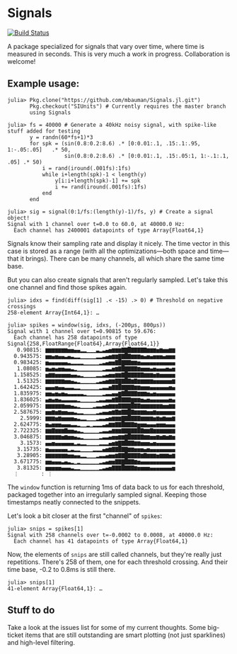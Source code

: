 # Signals

[![Build Status](https://travis-ci.org/mbauman/Signals.jl.svg?branch=master)](https://travis-ci.org/mbauman/Signals.jl)

A package specialized for signals that vary over time, where time is measured in seconds.  This is very much a work in progress.  Collaboration is welcome!

## Example usage:

    julia> Pkg.clone("https://github.com/mbauman/Signals.jl.git")
           Pkg.checkout("SIUnits") # Currently requires the master branch
           using Signals
           
    julia> fs = 40000 # Generate a 40kHz noisy signal, with spike-like stuff added for testing
           y = randn(60*fs+1)*3 
           for spk = (sin(0.8:0.2:8.6) .* [0:0.01:.1, .15:.1:.95, 1:-.05:.05]   .* 50,
                      sin(0.8:0.2:8.6) .* [0:0.01:.1, .15:.05:1, 1:-.1:.1, .05] .* 50)
               i = rand(iround(.001fs):1fs)
               while i+length(spk)-1 < length(y)
                   y[i:i+length(spk)-1] += spk
                   i += rand(iround(.001fs):1fs)
               end
           end
           
    julia> sig = signal(0:1/fs:(length(y)-1)/fs, y) # Create a signal object!
    Signal with 1 channel over t=0.0 to 60.0, at 40000.0 Hz:
      Each channel has 2400001 datapoints of type Array{Float64,1}

Signals know their sampling rate and display it nicely. The time vector in this case is stored as a range (with all the optimizations—both space and time—that it brings).  There can be many channels, all which share the same time base.

But you can also create signals that aren't regularly sampled.  Let's take this one channel and find those spikes again.

    julia> idxs = find(diff(sig[1] .< -15) .> 0) # Threshold on negative crossings
    258-element Array{Int64,1}: …
    
    julia> spikes = window(sig, idxs, (-200μs, 800μs))
    Signal with 1 channel over t=0.90815 to 59.676:
      Each channel has 258 datapoints of type Signal{258,FloatRange{Float64},Array{Float64,1}}
       0.90815: ▆▆▆▆▆▆▆▅▅▄▄▂▂▁▁▁▃▂▃▄▅▆▆▆▇▇█▇▇▇▇▇▆▆▆▅▆▅▅▆▆
      0.943575: ▅▅▄▅▄▄▃▄▃▂▂▁▁▁▁▁▂▂▃▄▅▆▆▇▇█▇▆▆▆▅▄▅▄▅▅▅▄▅▅▅
      0.983425: ▅▄▄▄▄▄▄▃▂▂▂▂▁▁▁▁▁▂▃▄▅▅▇█▇▇▇▆▆▅▄▄▄▄▄▄▄▄▄▄▄
       1.08085: ▅▄▅▄▅▅▄▄▃▂▁▁▁▁▁▁▁▁▂▃▃▅▆▇█▇▇▇▇▆▅▅▅▄▅▄▄▄▅▄▅
      1.158525: ▅▆▆▅▅▅▅▅▄▄▃▂▁▁▁▁▂▂▃▄▅▅▆▆▇█▇▇▇▇▇▆▆▆▅▆▅▅▅▅▅
       1.51325: ▆▆▆▆▆▆▅▅▄▃▂▁▁▁▁▁▂▃▄▅▆▆▇▇▇█▇▆▇▆▆▆▆▆▅▅▅▅▅▅▆
      1.642425: ▄▄▄▅▄▄▃▃▃▂▂▁▁▁▁▁▁▂▃▃▅▇▇█▇▇▇▇▆▆▅▅▅▄▄▄▄▄▄▅▄
      1.835975: ▅▅▄▅▄▅▄▃▃▃▃▃▂▁▁▁▁▁▂▃▃▄▄▆▇█▇▇▇▆▆▆▅▄▅▄▄▄▄▄▄
      1.836025: ▄▅▄▅▄▃▃▃▃▃▂▁▁▁▁▁▂▃▃▄▄▆▇█▇▇▇▆▆▆▅▄▅▄▄▄▄▄▄▅▄
      2.059975: ▆▆▆▆▆▆▅▅▄▃▂▁▁▁▁▂▃▃▄▅▆▆▆▇▇▇▇█▇▇▆▆▆▆▆▆▆▅▅▆▆
      2.587675: ▅▅▆▅▆▅▅▄▄▃▂▂▁▁▁▁▂▃▄▄▅▆▇▆▇▇█▇▆▆▆▆▅▅▆▅▅▅▅▅▅
        2.5999: ▆▆▆▅▆▅▅▅▅▄▃▂▂▁▁▁▂▃▃▄▅▆▆▆▇▇█▇▇▇▆▆▆▆▅▆▅▆▅▅▆
      2.624775: ▅▄▅▅▅▄▄▄▃▃▂▁▁▂▁▂▂▂▃▄▆▆▇▇█▇▇▇▆▅▅▅▄▄▄▅▅▅▄▄▄
      2.722325: ▆▆▇▆▆▆▇▅▅▄▃▂▁▁▁▁▁▂▃▃▄▆▆▆▇▇▇▇▇█▇▆▆▇▆▆▆▆▆▆▆
      3.046875: ▆▆▆▆▆▅▆▅▅▄▃▂▁▁▁▁▁▂▃▃▄▅▅▆▆▇█▇▇▇▇▆▆▅▅▆▅▆▅▆▅
        3.1573: ▄▄▅▄▄▄▄▄▄▂▃▂▂▁▁▁▁▂▂▂▄▅▆▇▇█▇▇▆▆▅▅▅▄▅▄▄▄▄▄▄
       3.15735: ▅▄▄▄▄▄▄▂▃▂▂▁▁▁▁▂▂▂▄▅▆▇▇█▇▇▆▆▅▅▅▄▅▄▄▄▄▄▄▄▄
       3.28905: ▆▆▆▆▆▆▆▅▅▄▄▂▂▁▁▁▂▃▃▄▅▅▆▇▇█▇▇▇▇▆▇▆▆▆▅▆▆▆▅▆
      3.671775: ▅▅▄▄▄▃▄▃▂▁▂▁▁▁▁▁▁▂▃▄▅▅▇▇▇█▇▇▆▅▄▄▄▄▄▄▄▄▄▄▄
       3.81325: ▅▅▅▅▅▄▄▄▃▂▂▁▁▁▁▁▁▂▃▄▅▇▇▇█▇▇▇▆▅▅▅▅▄▄▄▄▄▄▄▅
      ⋮       : ⋮

The `window` function is returning 1ms of data back to us for each threshold, packaged together into an irregularly sampled signal.  Keeping those timestamps neatly connected to the snippets.

Let's look a bit closer at the first "channel" of `spikes`:

    julia> snips = spikes[1]
    Signal with 258 channels over t=-0.0002 to 0.0008, at 40000.0 Hz:
      Each channel has 41 datapoints of type Array{Float64,1}

Now, the elements of `snips` are still called channels, but they're really just repetitions.  There's 258 of them, one for each threshold crossing.  And their time base, -0.2 to 0.8ms is still there.

    julia> snips[1]
    41-element Array{Float64,1}: …

## Stuff to do

Take a look at the issues list for some of my current thoughts.  Some big-ticket items that are still outstanding are smart plotting (not just sparklines) and high-level filtering.
